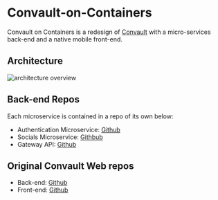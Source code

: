 # Convault-on-Containers

Convault on Containers is a redesign of [Convault](https://convault-d603666b3d0b.herokuapp.com/) with a micro-services back-end and a native mobile front-end.

## Architecture

![architecture overview](https://trello.com/1/cards/6510d728371d68d55e8f9181/attachments/6511f484ab47c31eda06a611/previews/6511f485ab47c31eda06a93c/download/image.png)

## Back-end Repos

Each microservice is contained in a repo of its own below:

+ Authentication Microservice: [Github](https://github.com/cango91/convault-on-containers-auth)
+ Socials Microservice: [Githbub](https://github.com/cango91/convault-on-containers-socials)
+ Gateway API: [Github](https://github.com/cango91/convault-on-containers-gateway)

## Original Convault Web repos

+ Back-end:  [Github](https://github.com/cango91/convault-backend)
+ Front-end: [Github](https://github.com/cango91/convault-frontend)